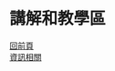 # 講解和教學區  
[回前頁](https://sggsdatafornehs.github.io/upgradeweb/)  
[資訊相關](https://sggsdatafornehs.github.io/post/sources/info/index)   
